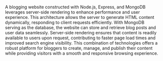 
A blogging website constructed with Node.js, Express, and MongoDB leverages server-side rendering to enhance performance and user experience. This architecture allows the server to generate HTML content dynamically, responding to client requests efficiently. With MongoDB serving as the database, the website can store and retrieve blog posts and user data seamlessly. Server-side rendering ensures that content is readily available to users upon request, contributing to faster page load times and improved search engine visibility. This combination of technologies offers a robust platform for bloggers to create, manage, and publish their content while providing visitors with a smooth and responsive browsing experience.
